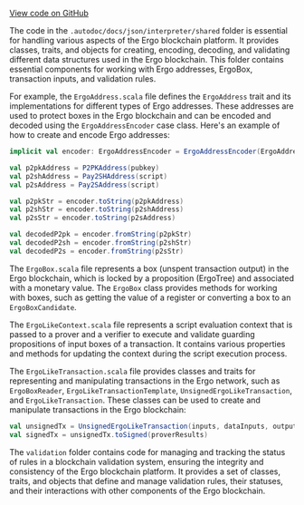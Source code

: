 [View code on GitHub](sigmastate-interpreterhttps://github.com/ScorexFoundation/sigmastate-interpreter/.autodoc/docs/json/interpreter/shared)

The code in the `.autodoc/docs/json/interpreter/shared` folder is essential for handling various aspects of the Ergo blockchain platform. It provides classes, traits, and objects for creating, encoding, decoding, and validating different data structures used in the Ergo blockchain. This folder contains essential components for working with Ergo addresses, ErgoBox, transaction inputs, and validation rules.

For example, the `ErgoAddress.scala` file defines the `ErgoAddress` trait and its implementations for different types of Ergo addresses. These addresses are used to protect boxes in the Ergo blockchain and can be encoded and decoded using the `ErgoAddressEncoder` case class. Here's an example of how to create and encode Ergo addresses:

```scala
implicit val encoder: ErgoAddressEncoder = ErgoAddressEncoder(ErgoAddressEncoder.MainnetNetworkPrefix)

val p2pkAddress = P2PKAddress(pubkey)
val p2shAddress = Pay2SHAddress(script)
val p2sAddress = Pay2SAddress(script)

val p2pkStr = encoder.toString(p2pkAddress)
val p2shStr = encoder.toString(p2shAddress)
val p2sStr = encoder.toString(p2sAddress)

val decodedP2pk = encoder.fromString(p2pkStr)
val decodedP2sh = encoder.fromString(p2shStr)
val decodedP2s = encoder.fromString(p2sStr)
```

The `ErgoBox.scala` file represents a box (unspent transaction output) in the Ergo blockchain, which is locked by a proposition (ErgoTree) and associated with a monetary value. The `ErgoBox` class provides methods for working with boxes, such as getting the value of a register or converting a box to an `ErgoBoxCandidate`.

The `ErgoLikeContext.scala` file represents a script evaluation context that is passed to a prover and a verifier to execute and validate guarding propositions of input boxes of a transaction. It contains various properties and methods for updating the context during the script execution process.

The `ErgoLikeTransaction.scala` file provides classes and traits for representing and manipulating transactions in the Ergo network, such as `ErgoBoxReader`, `ErgoLikeTransactionTemplate`, `UnsignedErgoLikeTransaction`, and `ErgoLikeTransaction`. These classes can be used to create and manipulate transactions in the Ergo blockchain:

```scala
val unsignedTx = UnsignedErgoLikeTransaction(inputs, dataInputs, outputCandidates)
val signedTx = unsignedTx.toSigned(proverResults)
```

The `validation` folder contains code for managing and tracking the status of rules in a blockchain validation system, ensuring the integrity and consistency of the Ergo blockchain platform. It provides a set of classes, traits, and objects that define and manage validation rules, their statuses, and their interactions with other components of the Ergo blockchain.
